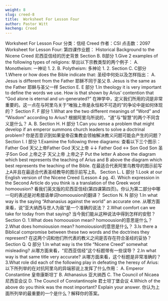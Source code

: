 ```yaml
---
weight: 8
slug: creed-8
title:  Worksheet For Lesson Four
author: Pastor Witt
kecheng: Creed
---
```


Worksheet For Lesson Four
分类：信经 Creed
作者：CSI
点击数：2097
Worksheet for Lesson Four: 第四课作业题：
Historical Background to the Nicene Creed 尼西亚信经的历史背景
Section B. B部分
1.Give 2 examples of the following types of religions: 举出以下宗教类型的两个例子：
A. Monotheism: 一神论
1.
2.
B. Polytheism: 多神论 1.
2.
Section C. C部分
1.Where or how does the Bible indicate that: 圣经中何处以及怎样指出：
A. Jesus is different from the Father 耶稣不同于圣父
B. Jesus is the same as the Father 耶稣与圣父一样
Section E. E 部分
1.In theology it is very important to define the words we use. How is that shown by Arius’ contention that “God alone is eternal and un-generated?”
在神学中，定义我们所用的词是非常重要的。这一点在与阿里乌关于“唯独上帝是永恒和不可造的”的争论中是如何体现的？
Section F. F 部分
1.What are the two different meanings of “Word” and “Wisdom” according to Arius? 根据阿里乌所说的，“道”与“智慧”的两个不同含义是什么？ A.
B.
Section H. H 部分
1.Can you sense a problem that might develop if an emperor summons church leaders to solve a doctrinal problem?
你是否意识到如果皇帝召集教会领袖解决教义问题可能会产生的问题？
Section I. I 部分
1.Examine the following three diagrams: 查看以下三个图示：
Father God 天父上帝Father God 天父上帝
↓↓ Father God ↔ Son God
Son 圣子Son God 上帝之子 天父上帝 上帝之子
Put the letter A above the diagram which best represents the teaching of Arius and B above the diagram which best represents the teaching of the Bible.
在最适合代表阿里乌教导的图示前写上A并且在最适合代表圣经教导的图示前写上B。
Section L. L 部分
1.Look at our English version of the Nicene Creed (Lesson 4 pg. 4). Which expression in the Second Article do you think is a translation of the Greek word homoousion?
看我们英文版的尼西亚信经(第四课第四页)。你认为第二部分中哪一句的表述是对希腊语单词homoousion的翻译？
Section N. N 部分
1.In what way is the saying “Athanasius against the world” an accurate one.
从哪方面来看，说“亚大纳西与世人为敌”是一个准确的说法？
2.What comfort can we take for today from that saying?
当今我们能从这种说法中得到怎样的安慰？
Section O.
1.What does homoousion mean? homoousion的意思是什么？
2.What does homoiousion mean? homoiousion的意思是什么？
3.Is there a Biblical compromise between these two words and the doctrines they represent?
在这两个词和他们所代表的教义之间是否存在符合圣经的妥协？
Section Q. Q 部分
1.In what way is the title “Nicene Creed” somewhat misleading?
从哪方面来看，“尼西亚信经”这个标题带有一些误导？
2.In what way is that same title very accurate?
从哪方面来看，这个标题是非常准确的？
3.What role did each of the following play in defeating the heresy of Arius: 以下所列举的在对抗阿里乌的异端邪说上发挥了什么作用：
A. Emperor Constantine 皇帝康斯坦丁
B. Athanasius 亚大纳西
C. The Council of Nicaea 尼西亚会议
D. The Council of Constantinople 君士坦丁堡会议
4.Which of the above do you think was the most important? Explain your answer.
你认为上面所列举的最重要的一个是什么？解释你的答案。
